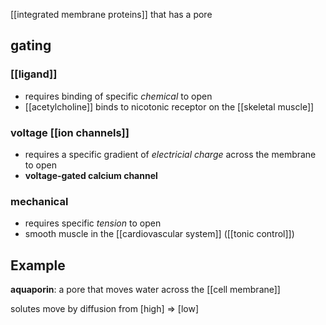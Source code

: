[[integrated membrane proteins]] that has a pore

## gating
### [[ligand]]
- requires binding of specific *chemical* to open
- [[acetylcholine]] binds to nicotonic receptor on the [[skeletal muscle]]
### voltage [[ion channels]]
- requires a specific gradient of *electricial charge* across the membrane to open
- **voltage-gated calcium channel**
### mechanical
- requires specific *tension* to open
- smooth muscle in the [[cardiovascular system]] ([[tonic control]])

## Example

**aquaporin**: a pore that moves water across the [[cell membrane]]

solutes move by diffusion from [high] $\Rightarrow$ [low]